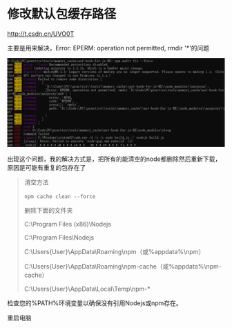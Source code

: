 # 修改默认包缓存路径

http://t.csdn.cn/UVO0T

主要是用来解决，Error: EPERM: operation not permitted, rmdir '*'的问题

![image-20230920104305152](https://raw.githubusercontent.com/wodiu188/Images/main/blog_images/202309201043211.png)

出现这个问题，我的解决方式是，把所有的能清空的node都删除然后重新下载，原因是可能有重复的包存在了

> 清空方法
>
> `npm cache clean --force`
>
> 删除下面的文件夹
>
> C:\Program Files (x86)\Nodejs
>
> C:\Program Files\Nodejs
>
> C:\Users\{User}\AppData\Roaming\npm（或%appdata%\npm）
>
> C:\Users\{User}\AppData\Roaming\npm-cache（或%appdata%\npm-cache）
>
> C:\Users\{User}\AppData\Local\Temp\npm-*

检查您的%PATH%环境变量以确保没有引用Nodejs或npm存在。

重启电脑
